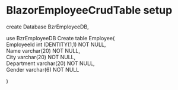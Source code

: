 # BlazorEmployeeCrudTable setup 

create Database BzrEmployeeDB,

use BzrEmployeeDB
Create table Employee(        
    EmployeeId int IDENTITY(1,1) NOT NULL,        
    Name varchar(20) NOT NULL,        
    City varchar(20) NOT NULL,        
    Department varchar(20) NOT NULL,        
    Gender varchar(6) NOT NULL
	        
) 


